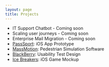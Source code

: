 ```yaml
---
layout: page
title: Projects
---
```


- IT Support Chatbot - Coming soon
- Scaling user journeys - Coming soon
- Enterprise Mail Migration - Coming soon
- [PassSport](/projects/pass-sport): iOS App Prototype
- [MassMotion](/projects/massmotion): Pedestrian Simulation Software
- [BlackBerry](/projects/blackberry): Usability Test Design
- [Ice Breakers](/projects/ice-breakers): iOS Game Mockup